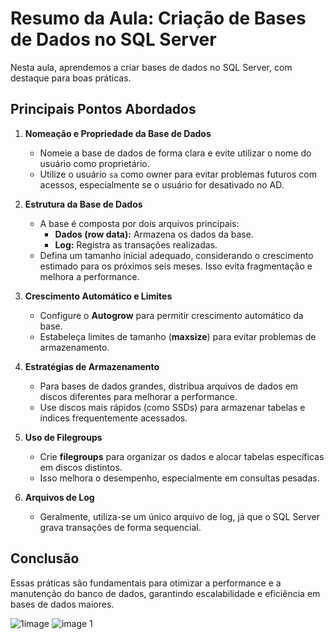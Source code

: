
# Resumo da Aula: Criação de Bases de Dados no SQL Server

Nesta aula, aprendemos a criar bases de dados no SQL Server, com destaque para boas práticas.

## Principais Pontos Abordados

1. **Nomeação e Propriedade da Base de Dados**
   - Nomeie a base de dados de forma clara e evite utilizar o nome do usuário como proprietário.
   - Utilize o usuário `sa` como owner para evitar problemas futuros com acessos, especialmente se o usuário for desativado no AD.

2. **Estrutura da Base de Dados**
   - A base é composta por dois arquivos principais:
     - **Dados (row data):** Armazena os dados da base.
     - **Log:** Registra as transações realizadas.
   - Defina um tamanho inicial adequado, considerando o crescimento estimado para os próximos seis meses. Isso evita fragmentação e melhora a performance.

3. **Crescimento Automático e Limites**
   - Configure o **Autogrow** para permitir crescimento automático da base.
   - Estabeleça limites de tamanho (**maxsize**) para evitar problemas de armazenamento.

4. **Estratégias de Armazenamento**
   - Para bases de dados grandes, distribua arquivos de dados em discos diferentes para melhorar a performance.
   - Use discos mais rápidos (como SSDs) para armazenar tabelas e índices frequentemente acessados.

5. **Uso de Filegroups**
   - Crie **filegroups** para organizar os dados e alocar tabelas específicas em discos distintos.
   - Isso melhora o desempenho, especialmente em consultas pesadas.

6. **Arquivos de Log**
   - Geralmente, utiliza-se um único arquivo de log, já que o SQL Server grava transações de forma sequencial.

## Conclusão
Essas práticas são fundamentais para otimizar a performance e a manutenção do banco de dados, garantindo escalabilidade e eficiência em bases de dados maiores.

![1image](https://github.com/user-attachments/assets/8742ad56-fbb5-45e1-9a9e-f8cf06be29e7)
![image 1](https://github.com/user-attachments/assets/5e13ce96-70ee-4c32-89a4-ab5f3010c455)





